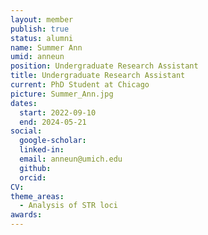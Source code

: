 ```yaml
---
layout: member
publish: true
status: alumni
name: Summer Ann
umid: anneun
position: Undergraduate Research Assistant
title: Undergraduate Research Assistant
current: PhD Student at Chicago
picture: Summer_Ann.jpg
dates:
  start: 2022-09-10
  end: 2024-05-21
social: 
  google-scholar: 
  linked-in: 
  email: anneun@umich.edu
  github:
  orcid:
CV: 
theme_areas:
  - Analysis of STR loci
awards:
---
```


